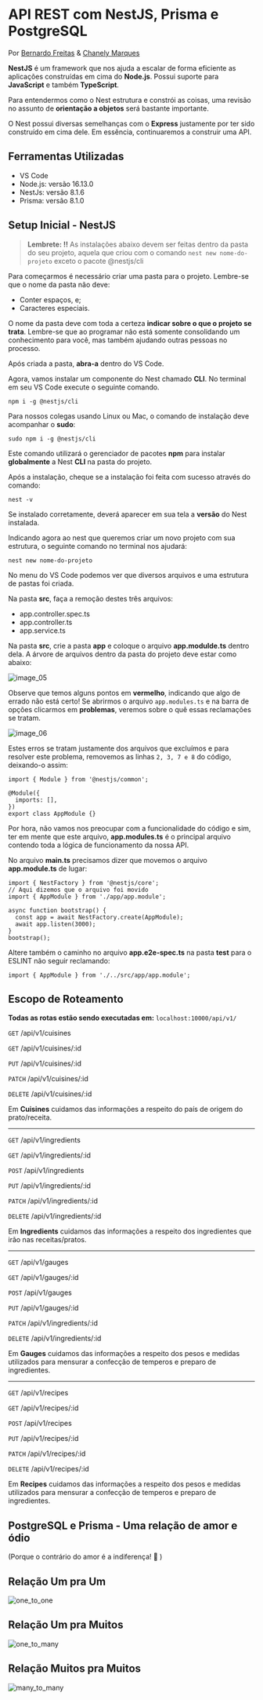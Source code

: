 # API REST com NestJS, Prisma e PostgreSQL

Por <a href="https://www.linkedin.com/in/bernardofnoro/">Bernardo Freitas</a> & <a href="https://www.linkedin.com/in/chanelym/">Chanely Marques</a>

**NestJS** é um framework que nos ajuda a escalar de forma eficiente as aplicações construídas em cima do **Node.js**. Possui suporte para **JavaScript** e também **TypeScript**.

Para entendermos como o Nest estrutura e constrói as coisas, uma revisão no assunto de **orientação a objetos** será bastante importante.

O Nest possui diversas semelhanças com o **Express** justamente por ter sido construído em cima dele. Em essência, continuaremos a construir uma API.

## Ferramentas Utilizadas

- VS Code
- Node.js: versão 16.13.0
- NestJs: versão 8.1.6
- Prisma: versão 8.1.0

## Setup Inicial - NestJS

> **Lembrete: :bangbang:** As instalações abaixo devem ser feitas dentro da pasta do seu projeto, aquela que criou com o comando `nest new nome-do-projeto` exceto o pacote @nestjs/cli

Para começarmos é necessário criar uma pasta para o projeto. Lembre-se que o nome da pasta não deve:

- Conter espaços, e;
- Caracteres especiais.

O nome da pasta deve com toda a certeza **indicar sobre o que o projeto se trata**. Lembre-se que ao programar não está somente consolidando um conhecimento para você, mas também ajudando outras pessoas no processo.

Após criada a pasta, **abra-a** dentro do VS Code.

Agora, vamos instalar um componente do Nest chamado **CLI**. No terminal em seu VS Code execute o seguinte comando.

```` 
npm i -g @nestjs/cli
````

Para nossos colegas usando Linux ou Mac, o comando de instalação deve acompanhar o **sudo**:

```
sudo npm i -g @nestjs/cli
```

Este comando utilizará o gerenciador de pacotes **npm** para instalar **globalmente** a Nest **CLI** na pasta do projeto.

Após a instalação, cheque se a instalação foi feita com sucesso através do comando:

```
nest -v
```

Se instalado corretamente, deverá aparecer em sua tela a **versão** do Nest instalada.

Indicando agora ao nest que queremos criar um novo projeto com sua estrutura, o seguinte comando no terminal nos ajudará:

``` 
nest new nome-do-projeto
```

No menu do VS Code podemos ver que diversos arquivos e uma estrutura de pastas foi criada.

Na pasta **src**, faça a remoção destes três arquivos:

- app.controller.spec.ts
- app.controller.ts
- app.service.ts

Na pasta **src**, crie a pasta **app** e coloque o arquivo **app.modulde.ts** dentro dela. A árvore de arquivos dentro da pasta do projeto deve estar como abaixo:

![image_05](C:\Users\Chanely\Documents\GitHub\understanding-NestJS-PostgreSQL\images\image_05.png)

Observe que temos alguns pontos em **vermelho**, indicando que algo de errado não está certo! Se abrirmos o arquivo `app.modules.ts` e na barra de opções clicarmos em **problemas**, veremos sobre o quê essas reclamações se tratam.

![image_06](C:\Users\Chanely\Documents\GitHub\understanding-NestJS-PostgreSQL\images\image_06.png)

Estes erros se tratam justamente dos arquivos que excluímos e para resolver este problema, removemos as linhas `2, 3, 7 e 8` do código, deixando-o assim:

```
import { Module } from '@nestjs/common';

@Module({
  imports: [],
})
export class AppModule {}

```

Por hora, não vamos nos preocupar com a funcionalidade do código e sim, ter em mente que este arquivo, **app.modules.ts** é o principal arquivo contendo toda a lógica de funcionamento da nossa API.

No arquivo **main.ts** precisamos dizer que movemos o arquivo **app.module.ts** de lugar:

```
import { NestFactory } from '@nestjs/core';
// Aqui dizemos que o arquivo foi movido
import { AppModule } from './app/app.module';

async function bootstrap() {
  const app = await NestFactory.create(AppModule);
  await app.listen(3000);
}
bootstrap();

```

Altere também o caminho no arquivo **app.e2e-spec.ts** na pasta **test** para o ESLINT não seguir reclamando:

```
import { AppModule } from './../src/app/app.module';
```

## Escopo de Roteamento

**Todas as rotas estão sendo executadas em:** `localhost:10000/api/v1/`

`GET` /api/v1/cuisines

`GET` /api/v1/cuisines/:id

`PUT` /api/v1/cuisines/:id

`PATCH` /api/v1/cuisines/:id

`DELETE` /api/v1/cuisines/:id

Em **Cuisines** cuidamos das informações a respeito do país de origem do prato/receita.

-----

`GET` /api/v1/ingredients

`GET` /api/v1/ingredients/:id

`POST` /api/v1/ingredients

`PUT` /api/v1/ingredients/:id

`PATCH` /api/v1/ingredients/:id

`DELETE` /api/v1/ingredients/:id

Em **Ingredients** cuidamos das informações a respeito dos ingredientes que irão nas receitas/pratos.

-------

`GET` /api/v1/gauges

`GET` /api/v1/gauges/:id

`POST` /api/v1/gauges

`PUT` /api/v1/gauges/:id

`PATCH` /api/v1/ingredients/:id

`DELETE` /api/v1/ingredients/:id

Em **Gauges** cuidamos das informações a respeito dos pesos e medidas utilizados para mensurar a confecção de temperos e preparo de ingredientes.

------

`GET` /api/v1/recipes

`GET` /api/v1/recipes/:id

`POST` /api/v1/recipes

`PUT` /api/v1/recipes/:id

`PATCH` /api/v1/recipes/:id

`DELETE` /api/v1/recipes/:id

Em **Recipes** cuidamos das informações a respeito dos pesos e medidas utilizados para mensurar a confecção de temperos e preparo de ingredientes.

## PostgreSQL e Prisma - Uma relação de amor e ódio

(Porque o contrário do amor é a indiferença! :blue_heart: )

## Relação Um pra Um

![one_to_one](misc/dbSchemas/one_to_one.png)

## Relação Um pra Muitos

![one_to_many](misc/dbSchemas/one_to_many.png)

## Relação Muitos pra Muitos

![many_to_many](misc/dbSchemas/many_to_many.png)

